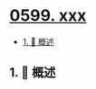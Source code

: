 # [0599. xxx](https://github.com/Tdahuyou/TNotes.leetcode/tree/main/notes/0599.%20xxx)

<!-- region:toc -->

- [1. 📝 概述](#1--概述)

<!-- endregion:toc -->

## 1. 📝 概述
